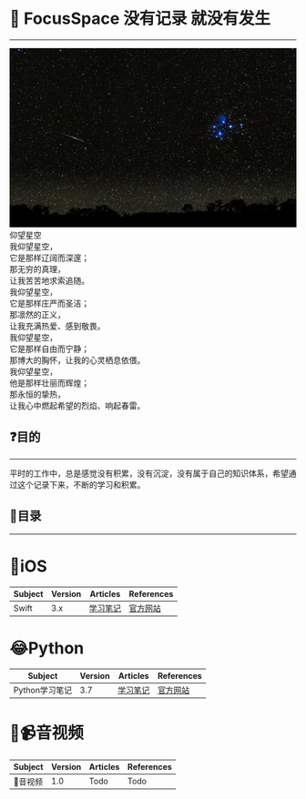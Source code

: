 # 🌟 FocusSpace 没有记录 就没有发生
---
![](https://github.com/starryKey/FocusSpace/blob/master/images/Starry.jpg)
仰望星空  
我仰望星空，  
它是那样辽阔而深邃；  
那无穷的真理，   
让我苦苦地求索追随。   
我仰望星空，  
它是那样庄严而圣洁；  
那凛然的正义，   
让我充满热爱、感到敬畏。   
我仰望星空，   
它是那样自由而宁静；   
那博大的胸怀，让我的心灵栖息依偎。   
我仰望星空，   
他是那样壮丽而辉煌；   
那永恒的挚热，   
让我心中燃起希望的烈焰、响起春雷。

## ❓目的
---

平时的工作中，总是感觉没有积累，没有沉淀，没有属于自己的知识体系，希望通过这个记录下来，不断的学习和积累。

## 📖目录
---
# 📱iOS

Subject  | Version | Articles | References
---|---|---|---
Swift | 3.x | [学习笔记](https://github.com/starryKey/LearnSwift) | [官方网站](https://docs.swift.org/swift-book/LanguageGuide/TheBasics.html)


# 😂Python
Subject  | Version | Articles | References
---|---|---|--- 
Python学习笔记 | 3.7 | [学习笔记](https://github.com/starryKey/LearnPython) | [官方网站](https://docs.python.org)

# 📹音视频
Subject  | Version | Articles | References
---|---|---|--- 
音视频 | 1.0 | Todo | Todo









